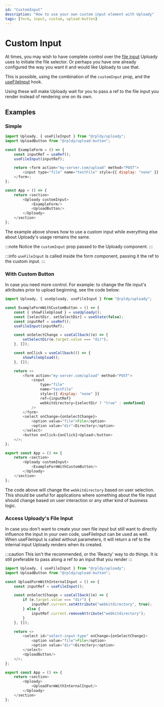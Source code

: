 ```yaml
---
id: "CustomInput"
description: "How to use your own custom input element with Uploady"
tags: [form, input, custom, upload-button]
---
```


# Custom Input

At times, you may wish to have complete control over the [file input](https://developer.mozilla.org/en-US/docs/Web/HTML/Element/input/file) Uploady uses to initiate the file selector.
Or perhaps you have one already configured the way you want it and would like Uploady to use that.

This is possible, using the combination of the `customInput` prop, and the [useFileInput](https://github.com/rpldy/react-uploady/tree/master/packages/ui/uploady#useFileInput) hook.

Using these will make Uploady wait for you to pass a ref to the file input you render instead of rendering one on its own.

## Examples

### Simple 

```javascript
import Uploady, { useFileInput } from "@rpldy/uploady";
import UploadButton from "@rpldy/upload-button";

const ExampleForm = () => {
    const inputRef = useRef();
    useFileInput(inputRef);

    return <form action="my-server.com/upload" method="POST">
        <input type="file" name="testFile" style={{ display: "none" }} ref={inputRef}/>
    </form>;
};

const App = () => {
    return <section>
        <Uploady customInput>
            <ExampleForm/>
            <UploadButton/>
        </Uploady>
    </section>
};
```

The example above shows how to use a custom input while everything else about Uploady's usage remains the same.

:::note
Notice the `customInput` prop passed to the Uploady component.
:::

:::info 
`useFileInput` is called inside the form component, passing it the ref to the custom input.
:::

### With Custom Button

In case you need more control. For example: to change the file input's attributes prior to upload beginning, see the code below:

```javascript
import Uploady, { useUploady, useFileInput } from "@rpldy/uploady";

const ExampleFormWithCustomButton = () => {
    const { showFileUpload } = useUploady();
    const [selectDir, setSelectDir] = useState(false);
    const inputRef = useRef();
    useFileInput(inputRef);

    const onSelectChange = useCallback((e) => {
        setSelectDir(e.target.value === "dir");
    }, []);

    const onClick = useCallback(() => {
        showFileUpload();
    }, []);

    return <>
        <form action="my-server.com/upload" method="POST">
            <input
                type="file"
                name="testFile"
                style={{ display: "none" }}
                ref={inputRef}
                webkitdirectory={selectDir ? "true" : undefined}
            />
        </form>
        <select onChange={onSelectChange}>
            <option value="file">File</option>
            <option value="dir">Directory</option>
        </select>
        <button onClick={onClick}>Upload</button>
    </>;
};

export const App = () => {
    return <section>
        <Uploady customInput>
            <ExampleFormWithCustomButton/>
        </Uploady>
    </section>
};
```

The code above will change the `webkitdirectory` based on user selection. 
This should be useful for applications where something about the file input should change based on user interaction or any other kind of business logic.  

### Access Uploady's File Input

In case you don't want to create your own file input but still want to directly influence the input in your own code, useFileInput can be used as well.
When useFileInput is called without parameters, it will return a ref to the internal input Uploady renders when its created.

:::caution
This isn't the recommended, or the 'Reacty' way to do things. 
It is still preferable to pass along a ref to an input that you render
:::

```javascript
import Uploady, { useFileInput } from "@rpldy/uploady";
import UploadButton from "@rpldy/upload-button";

const UploadFormWithInternalInput = () => {
    const inputRef = useFileInput();

    const onSelectChange = useCallback((e) => {
        if (e.target.value === "dir") {
            inputRef.current.setAttribute("webkitdirectory", true);
        } else {
            inputRef.current.removeAttribute("webkitdirectory");
        }
    }, []);

    return <>
        <select id="select-input-type" onChange={onSelectChange}>
            <option value="file">File</option>
            <option value="dir">Directory</option>
        </select>
        <UploadButton/>
    </>;
};

export const App = () => {
    return <section>
        <Uploady>
            <UploadFormWithInternalInput/>
        </Uploady>
    </section>
};
```
